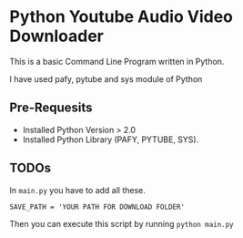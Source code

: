 # Python Youtube Audio Video Downloader

This is a basic Command Line Program written in Python.

I have used pafy, pytube and sys module of Python

## Pre-Requesits

- Installed Python Version > 2.0
- Installed Python Library (PAFY, PYTUBE, SYS).

## TODOs

In `main.py` you have to add all these.

`SAVE_PATH = 'YOUR PATH FOR DOWNLOAD FOLDER'`

Then you can execute this script by running `python main.py`

